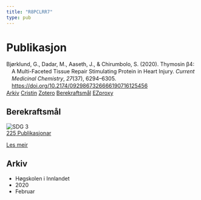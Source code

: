 ```yaml
---
title: "R8PCLRR7"
type: pub
---
```

<h1>Publikasjon</h1>
<article id="csl-bib-container-R8PCLRR7" class="csl-bib-container">
  <div class="csl-bib-body" style="line-height: 1.35; padding-left: 1em; text-indent:-1em;">
  <div class="csl-entry">Bj&#xF8;rklund, G., Dadar, M., Aaseth, J., &amp; Chirumbolo, S. (2020). Thymosin &#x3B2;4: A Multi-Faceted Tissue Repair Stimulating Protein in Heart Injury. <i>Current Medicinal Chemistry</i>, <i>27</i>(37), 6294&#x2013;6305. <a href="https://doi.org/10.2174/0929867326666190716125456">https://doi.org/10.2174/0929867326666190716125456</a></div>
</div>
  <div class="csl-bib-buttons">
    <a href="#taxonomy-article-R8PCLRR7" class="csl-bib-button">Arkiv</a>
    <a href alt="Cristin URL" class="csl-bib-button">Cristin</a>
    <a href alt="Zotero URL" class="csl-bib-button">Zotero</a>
    <a href="#sdg-article-R8PCLRR7" class="csl-bib-button">Berekraftsmål</a>
    <a href="http://ezproxy.inn.no/login?url=https://doi.org/10.2174/0929867326666190716125456" class="csl-bib-button">EZproxy</a>
  </div>
  <div id="csl-bib-meta-container-R8PCLRR7"></div>
</article>
<div id="csl-bib-meta-R8PCLRR7" class="csl-bib-meta">
  <article id="sdg-article-R8PCLRR7" class="sdg-article">
    <h1>Berekraftsmål</h1>
    <div class="sdg-container"><div id="sdg3" class="sdg">
<img src="{{< params subfolder >}}images/sdg/sdg03_no.png" class="image" alt="SDG 3">
<div class="sdg-overlay">
<a href="{{< params subfolder >}}no/archive/?sdg=3#archive" class="sdg-publication-count"><span>225</span> Publikasjonar</a>
<p><a href="https://www.fn.no/om-fn/fns-baerekraftsmaal/god-helse-og-livskvalitet?lang=nno-NO" class="sdg-read-more">Les meir</a></p>
</div>
</div></div>
  </article>
  <article id="taxonomy-article-R8PCLRR7" class="taxonomy-article">
    <h1>Arkiv</h1>
    <ul>
      <li>Høgskolen i Innlandet</li>
      <li>2020</li>
      <li>Februar</li>
    </ul>
  </article>
</div>
